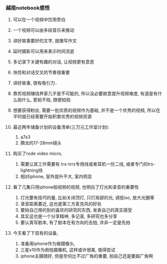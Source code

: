 ### 越南notebook感悟

1. 可以在一个视频中饮用旁白
2. 一个视频可以由多段音乐来推动
3. 讲好故事要好的文字, 就像写作文
4. 延时摄影可以用来表示时间流逝
5. 多记录下关键有趣的对话, 让视频更有意思
6. 快剪和对话交叉的节奏很重要
7. 讲好故事, 很有吸引力..
8. 靠剪视频赚钱养家几乎是不可能的, 所以没必要故意提升视频难度, 有道是有什么拍什么, 爱拍不拍, 随便拍拍
9. 想要获得粉丝, 需要一批优质的视频作为基础, 并不是一个优秀的视频, 所以在平时就已经需要开始积累优秀的视频资源
10. 最近两年储备计划的设备清单(三万元工作室计划): 
    1. a7s3
    2. 腾龙的17-28mm镜头

11. 购买了rode video micro, 
    1. 需要让其工作需要有 trs-trrs专用线或者耳机一份二线, 或者专门的trs-lightning线
    2. 相对iphone, 室外提升不大, 室内明显

12. 看了几集只用iphone拍视频的视频, 也明白了灯光和录音的重要性
    1. 灯光要有技巧的量, 比如关闭顶灯, 只打局部的光, 调低iso, 放大光圈等
    2. 录音距离要近, 这也是第三方麦克风的好处
    3. 要拍自己用的到的喜欢的研究的东西, 发表自己的真实感受
    4. 其实这也是一个分享精神, 多记录, 多研究也多分享
    5. 要认真写剧本, 有了剧本在有方向的去拍, 并非一定是先拍
13. 今天看了下现有的设备, 
    1. 准备用iphone作为做摄像头, 
    2. 三星s10作为俯拍摄像机, 这样或许很美, 值得尝试
    3. iphone主摄随好, 但是奈何比不过广角的重要, 拍自己还是要超广角啊


